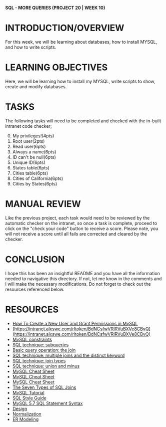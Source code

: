**SQL - MORE QUERIES (PROJECT 20 | WEEK 10)**

# INTRODUCTION/OVERVIEW

For this week, we will be learning about databases, how to install MYSQL, and how to write scripts.

# LEARNING OBJECTIVES

Here, we will be learning how to install my MYSQL, write scripts to show, create and modify databases.

# TASKS

The following tasks will need to be completed and checked with the in-built intranet code checker;

0. My privileges!(4pts)
1. Root user(2pts)
2. Read user(6pts)
3. Always a name(6pts)
4. ID can't be null(6pts)
5. Unique ID(6pts)
6. States table(6pts)
7. Cities table(6pts)
8. Cities of California(6pts)
9. Cities by States(6pts)

# MANUAL REVIEW

Like the previous project, each task would need to be reviewed by the automatic checker on the intranet, so once a task is complete, proceed to click on the "check your code" button to receive a score. Please note, you will not receive a score until all fails are corrected and cleared by the checker.

# CONCLUSION

I hope this has been an insightful README and you have all the information needed to navigative this directory. If not, let me know in the comments and I will make the necessary modifications. Do not forget to check out the resources referenced below.

# RESOURCES

- [How To Create a New User and Grant Permissions in MySQL](https://intranet.alxswe.com/rltoken/lHs2JIyBMo8G6Ep9pwvThQ)
- [https://intranet.alxswe.com/rltoken/BdNCsfwVRIRVuBXVe8CBvQ](https://intranet.alxswe.com/rltoken/BdNCsfwVRIRVuBXVe8CBvQ)
- [MySQL constraints](https://intranet.alxswe.com/rltoken/uf52UI9MLLG_8gu_4BoXCQ)
- [SQL technique: subqueries](https://intranet.alxswe.com/rltoken/pRGNvfOn63qLFGXR69yaZA)
- [Basic query operation: the join](https://intranet.alxswe.com/rltoken/5I-v1wme2qM4GCsIFPDEnw)
- [SQL technique: multiple joins and the distinct keyword](https://intranet.alxswe.com/rltoken/DJjBmy-0o4t0RQPwsD9tmA)
- [SQL technique: join types](https://intranet.alxswe.com/rltoken/huh3BRPJeNkTnAxfgtW7aQ)
- [SQL technique: union and minus](https://intranet.alxswe.com/rltoken/glojho3CSw75-ODEZRhwUA)
- [MySQL Cheat Sheet](https://intranet.alxswe.com/rltoken/oQYmtxj57SYU7cWunUohqg)
- [MySQL Cheat Sheet](https://intranet.alxswe.com/rltoken/2P9hJhoMvDWPaLf5TkfQnQ)
- [MySQL Cheat Sheet](https://intranet.alxswe.com/rltoken/2P9hJhoMvDWPaLf5TkfQnQ)
- [The Seven Types of SQL Joins](https://intranet.alxswe.com/rltoken/2P9hJhoMvDWPaLf5TkfQnQ)
- [MySQL Tutorial](https://intranet.alxswe.com/rltoken/UEI4lSIiZlKLo4cLMwGudg)
- [SQL Style Guide](https://intranet.alxswe.com/rltoken/Hgle7s4CQxs7BBuVtvvTNQ)
- [MySQL 5.7 SQL Statement Syntax](https://intranet.alxswe.com/rltoken/HeapePYEEQzqQXxKDCiyYA)
- [Design](https://intranet.alxswe.com/rltoken/j7en6sz-SBE7KmO-HP_YGA)
- [Normalization](https://intranet.alxswe.com/rltoken/RfV1Nz7QSr8KLHnYo3HhMw)
- [ER Modeling](https://intranet.alxswe.com/rltoken/zEyCPittnf1-WQohem_DSg)
